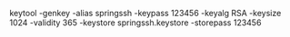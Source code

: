 keytool -genkey -alias springssh -keypass 123456 -keyalg RSA -keysize 1024 -validity 365 -keystore springssh.keystore -storepass 123456


